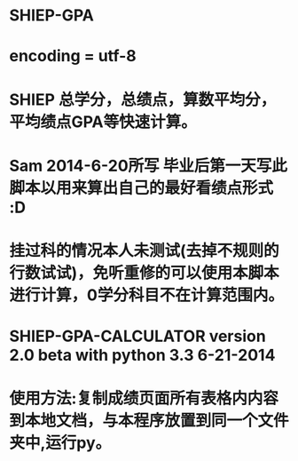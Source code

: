 SHIEP-GPA
=========
# encoding = utf-8
#
# SHIEP 总学分，总绩点，算数平均分，平均绩点GPA等快速计算。
# Sam 2014-6-20所写 毕业后第一天写此脚本以用来算出自己的最好看绩点形式 :D
#
# 挂过科的情况本人未测试(去掉不规则的行数试试)，免听重修的可以使用本脚本进行计算，0学分科目不在计算范围内。
# SHIEP-GPA-CALCULATOR version 2.0 beta with python 3.3 6-21-2014
# 使用方法:复制成绩页面所有表格内内容到本地文档，与本程序放置到同一个文件夹中,运行py。

